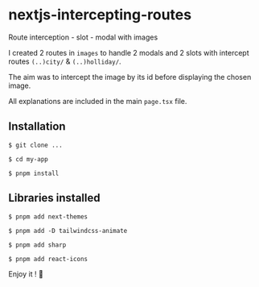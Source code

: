 # nextjs-intercepting-routes

Route interception - slot - modal with images

I created 2 routes in `images` to handle 2 modals and 2 slots with intercept routes `(..)city/` & `(..)holliday/`.

The aim was to intercept the image by its id before displaying the chosen image.

All explanations are included in the main `page.tsx` file.

## Installation

`$ git clone ...`

`$ cd my-app`

`$ pnpm install`

## Libraries installed

`$ pnpm add next-themes`

`$ pnpm add -D tailwindcss-animate`

`$ pnpm add sharp`

`$ pnpm add react-icons`

Enjoy it ! :koala: